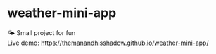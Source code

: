 # weather-mini-app
🌤 Small project for fun <br>
Live demo: https://themanandhisshadow.github.io/weather-mini-app/

